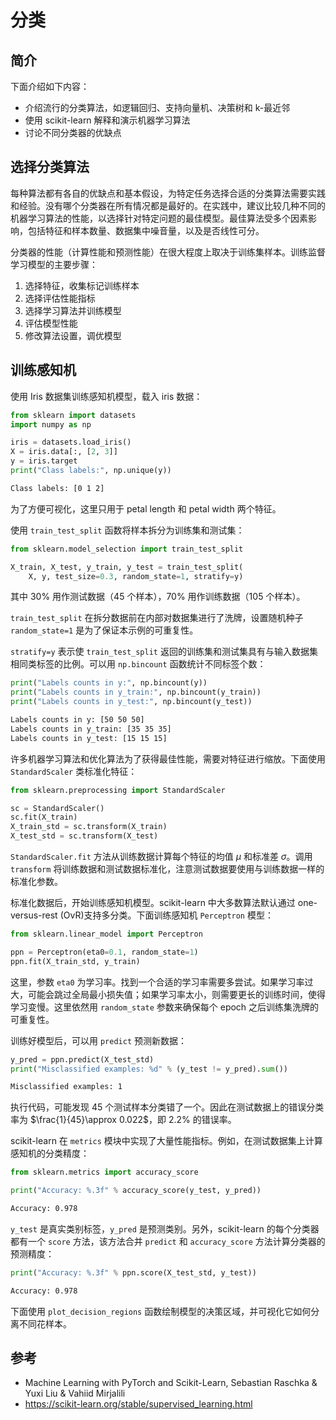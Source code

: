 # 分类

## 简介

下面介绍如下内容：

- 介绍流行的分类算法，如逻辑回归、支持向量机、决策树和 k-最近邻
- 使用 scikit-learn 解释和演示机器学习算法
- 讨论不同分类器的优缺点

## 选择分类算法

每种算法都有各自的优缺点和基本假设，为特定任务选择合适的分类算法需要实践和经验。没有哪个分类器在所有情况都是最好的。在实践中，建议比较几种不同的机器学习算法的性能，以选择针对特定问题的最佳模型。最佳算法受多个因素影响，包括特征和样本数量、数据集中噪音量，以及是否线性可分。

分类器的性能（计算性能和预测性能）在很大程度上取决于训练集样本。训练监督学习模型的主要步骤：

1. 选择特征，收集标记训练样本
2. 选择评估性能指标
3. 选择学习算法并训练模型
4. 评估模型性能
5. 修改算法设置，调优模型

## 训练感知机

使用 Iris 数据集训练感知机模型，载入 iris 数据：

```python
from sklearn import datasets
import numpy as np

iris = datasets.load_iris()
X = iris.data[:, [2, 3]]
y = iris.target
print("Class labels:", np.unique(y))
```

```txt
Class labels: [0 1 2]
```

为了方便可视化，这里只用于 petal length 和 petal width 两个特征。

使用 `train_test_split` 函数将样本拆分为训练集和测试集：

```python
from sklearn.model_selection import train_test_split

X_train, X_test, y_train, y_test = train_test_split(
    X, y, test_size=0.3, random_state=1, stratify=y)
```

其中 30% 用作测试数据（45 个样本），70% 用作训练数据（105 个样本）。

`train_test_split` 在拆分数据前在内部对数据集进行了洗牌，设置随机种子 `random_state=1` 是为了保证本示例的可重复性。

`stratify=y` 表示使 `train_test_split` 返回的训练集和测试集具有与输入数据集相同类标签的比例。可以用 `np.bincount` 函数统计不同标签个数：

```python
print("Labels counts in y:", np.bincount(y))
print("Labels counts in y_train:", np.bincount(y_train))
print("Labels counts in y_test:", np.bincount(y_test))
```

```txt
Labels counts in y: [50 50 50]
Labels counts in y_train: [35 35 35]
Labels counts in y_test: [15 15 15]
```

许多机器学习算法和优化算法为了获得最佳性能，需要对特征进行缩放。下面使用 `StandardScaler` 类标准化特征：

```python
from sklearn.preprocessing import StandardScaler

sc = StandardScaler()
sc.fit(X_train)
X_train_std = sc.transform(X_train)
X_test_std = sc.transform(X_test)
```

`StandardScaler.fit` 方法从训练数据计算每个特征的均值 $\mu$ 和标准差 $\sigma$。调用 `transform` 将训练数据和测试数据标准化，注意测试数据要使用与训练数据一样的标准化参数。

标准化数据后，开始训练感知机模型。scikit-learn 中大多数算法默认通过 one-versus-rest (OvR)支持多分类。下面训练感知机 `Perceptron` 模型：

```python
from sklearn.linear_model import Perceptron

ppn = Perceptron(eta0=0.1, random_state=1)
ppn.fit(X_train_std, y_train)
```

这里，参数 `eta0` 为学习率。找到一个合适的学习率需要多尝试。如果学习率过大，可能会跳过全局最小损失值；如果学习率太小，则需要更长的训练时间，使得学习变慢。这里依然用 `random_state` 参数来确保每个 epoch 之后训练集洗牌的可重复性。

训练好模型后，可以用 `predict` 预测新数据：

```python
y_pred = ppn.predict(X_test_std)
print("Misclassified examples: %d" % (y_test != y_pred).sum())
```

```txt
Misclassified examples: 1
```

执行代码，可能发现 45 个测试样本分类错了一个。因此在测试数据上的错误分类率为 $\frac{1}{45}\approx 0.022$，即 2.2% 的错误率。

scikit-learn 在 `metrics` 模块中实现了大量性能指标。例如，在测试数据集上计算感知机的分类精度：

```python
from sklearn.metrics import accuracy_score

print("Accuracy: %.3f" % accuracy_score(y_test, y_pred))
```

```txt
Accuracy: 0.978
```

`y_test` 是真实类别标签，`y_pred` 是预测类别。另外，scikit-learn 的每个分类器都有一个 `score` 方法，该方法合并 `predict` 和 `accuracy_score` 方法计算分类器的预测精度：

```python
print("Accuracy: %.3f" % ppn.score(X_test_std, y_test))
```

```txt
Accuracy: 0.978
```

下面使用 `plot_decision_regions` 函数绘制模型的决策区域，并可视化它如何分离不同花样本。

## 参考

- Machine Learning with PyTorch and Scikit-Learn, Sebastian Raschka & Yuxi Liu & Vahiid Mirjalili
- https://scikit-learn.org/stable/supervised_learning.html
